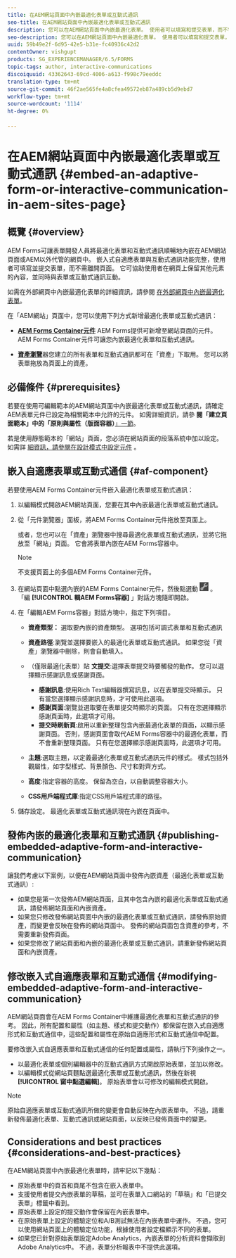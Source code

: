 ```yaml
---
title: 在AEM網站頁面中內嵌最適化表單或互動式通訊
seo-title: 在AEM網站頁面中內嵌最適化表單或互動式通訊
description: 您可以在AEM網站頁面中內嵌最適化表單。 使用者可以填寫和提交表單，而不需離開網站頁面。
seo-description: 您可以在AEM網站頁面中內嵌最適化表單。 使用者可以填寫和提交表單，而不需離開網站頁面。
uuid: 59b49e2f-6d95-42e5-b31e-fc40936c42d2
contentOwner: vishgupt
products: SG_EXPERIENCEMANAGER/6.5/FORMS
topic-tags: author, interactive-communications
discoiquuid: 43362643-69cd-4006-a613-f998c79eeddc
translation-type: tm+mt
source-git-commit: 46f2ae565fe4a8cfea49572eb87a489cb5d9ebd7
workflow-type: tm+mt
source-wordcount: '1114'
ht-degree: 0%

---
```



# 在AEM網站頁面中內嵌最適化表單或互動式通訊 {#embed-an-adaptive-form-or-interactive-communication-in-aem-sites-page}

## 概覽 {#overview}

AEM Forms可讓表單開發人員將最適化表單和互動式通訊順暢地內嵌在AEM網站頁面或AEM以外代管的網頁中。 嵌入式自適應表單與互動式通訊功能完整，使用者可填寫並提交表單，而不需離開頁面。 它可協助使用者在網頁上保留其他元素的內容，並同時與表單或互動式通訊互動。

如需在外部網頁中內嵌最適化表單的詳細資訊，請參閱 [在外部網頁中內嵌最適化表單](/help/forms/using/embed-adaptive-form-external-web-page.md)。

在「AEM網站」頁面中，您可以使用下列方式新增最適化表單或互動式通訊：

* **[AEM Forms Container元件](/help/forms/using/embed-adaptive-form-aem-sites.md#af-component)** AEM Forms提供可新增至網站頁面的元件。 AEM Forms Container元件可讓您內嵌最適化表單和互動式通訊。

* **[資產瀏覽](/help/forms/using/embed-adaptive-form-aem-sites.md#asset-browser)**&#x200B;器您建立的所有表單和互動式通訊都可在「資產」下取用。 您可以將表單拖放為頁面上的資產。

## 必備條件 {#prerequisites}

若要在使用可編輯範本的AEM網站頁面中內嵌最適化表單或互動式通訊，請確定AEM表單元件已設定為相關範本中允許的元件。 如需詳細資訊，請參 **閱「建立頁面範本」中的「原則與屬性（版面容器）**[」一節](/help/sites-authoring/templates.md)。

若是使用靜態範本的「網站」頁面，您必須在網站頁面的段落系統中加以設定。 如需詳 [細資訊，請參閱在設計模式中設定元件](/help/sites-authoring/default-components-designmode.md) 。

## 嵌入自適應表單或互動式通信 {#af-component}

若要使用AEM Forms Container元件嵌入最適化表單或互動式通訊：

1. 以編輯模式開啟AEM網站頁面，您要在其中內嵌最適化表單或互動式通訊。
1. 從「元件瀏覽器」面板，將AEM Forms Container元件拖放至頁面上。

   或者，您也可以在「資產」瀏覽器中搜尋最適化表單或互動式通訊，並將它拖放至「網站」頁面。 它會將表單內嵌在AEM Forms容器中。

   >[!NOTE]
   >
   >不支援頁面上的多個AEM Forms Container元件。

1. 在網站頁面中點選內嵌的AEM Forms Container元件，然後點選動 ![作列上的settings_icon](assets/settings_icon.png) 。 「編 **[!UICONTROL 輯AEM Forms容器]** 」對話方塊隨即開啟。
1. 在「編輯AEM Forms容器」對話方塊中，指定下列項目。

   * **資產類型：** 選取要內嵌的資產類型。 選項包括可調式表單和互動式通訊
   * **資產路徑**:瀏覽並選擇要嵌入的最適化表單或互動式通訊。 如果您從「資產」瀏覽器中刪除，則會自動填入。
   * （僅限最適化表單）貼 **文提交**:選擇表單提交時要觸發的動作。 您可以選擇顯示感謝訊息或感謝頁面。

      * **感謝訊息**:使用Rich Text編輯器撰寫訊息，以在表單提交時顯示。 只有當您選擇顯示感謝訊息時，才可使用此選項。
      * **感謝頁面**:瀏覽並選取要在表單提交時顯示的頁面。 只有在您選擇顯示感謝頁面時，此選項才可用。
      * **提交時刷新頁**:啟用以重新整理包含內嵌最適化表單的頁面，以顯示感謝頁面。 否則，感謝頁面會取代AEM Forms容器中的最適化表單，而不會重新整理頁面。 只有在您選擇顯示感謝頁面時，此選項才可用。
   * **主題**:選取主題，以定義最適化表單或互動式通訊元件的樣式。 樣式包括外觀屬性，如字型樣式、背景顏色、尺寸和對齊方式。
   * **高度**:指定容器的高度。 保留為空白，以自動調整容器大小。
   * **CSS用戶端程式庫**:指定CSS用戶端程式庫的路徑。


1. 儲存設定。 最適化表單或互動式通訊現在內嵌在頁面中。

## 發佈內嵌的最適化表單和互動式通訊 {#publishing-embedded-adaptive-form-and-interactive-communication}

讓我們考慮以下案例，以便在AEM網站頁面中發佈內嵌資產（最適化表單或互動式通訊）:

* 如果您是第一次發佈AEM網站頁面，且其中包含內嵌的最適化表單或互動式通訊，請發佈網站頁面和內嵌資產。
* 如果您只修改發佈網站頁面中內嵌的最適化表單或互動式通訊，請發佈原始資產，而變更會反映在發佈的網站頁面中。 發佈的網站頁面包含資產的參考，不需要重新發佈頁面。
* 如果您修改了網站頁面和內嵌的最適化表單或互動式通訊，請重新發佈網站頁面和內嵌資產。

## 修改嵌入式自適應表單和互動式通信 {#modifying-embedded-adaptive-form-and-interactive-communication}

AEM網站頁面會在AEM Forms Container中維護最適化表單和互動式通訊的參考。 因此，所有配置和屬性（如主題、樣式和提交動作）都保留在嵌入式自適應形式和互動式通信中，這些配置和屬性在原始自適應形式和互動式通信中配置。

要修改嵌入式自適應表單和互動式通信的任何配置或屬性，請執行下列操作之一。

* 以最適化表單或個別編輯器中的互動式通訊方式開啟原始表單，並加以修改。
* 以編輯模式從網站頁麵點選最適化表單或互動式通訊，然後在新視 **[!UICONTROL 窗中點選編輯]**。 原始表單會以可修改的編輯模式開啟。

>[!NOTE]
>
>原始自適應表單或互動式通訊所做的變更會自動反映在內嵌表單中。 不過，請重新發佈最適化表單、互動式通訊或網站頁面，以反映已發佈頁面中的變更。

## Considerations and best practices {#considerations-and-best-practices}

在AEM網站頁面中內嵌最適化表單時，請牢記以下幾點：

* 原始表單中的頁首和頁尾不包含在嵌入表單中。
* 支援使用者提交內嵌表單的草稿，並可在表單入口網站的「草稿」和「已提交表單」標籤中看到。
* 原始表單上設定的提交動作會保留在內嵌表單中。
* 在原始表單上設定的體驗定位和A/B測試無法在內嵌表單中運作。 不過，您可以使用網站頁面上的體驗定位功能，根據使用者設定檔顯示不同的表單。
* 如果您已針對原始表單設定Adobe Analytics，內嵌表單的分析資料會擷取到Adobe Analytics中。 不過，表單分析報表中不提供此選項。

